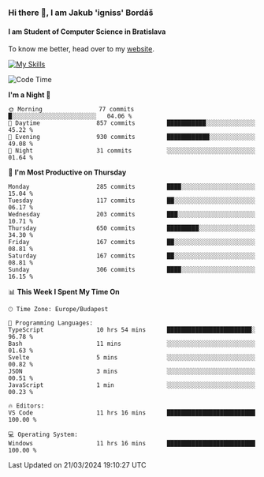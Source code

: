 ### Hi there 👋, I am Jakub 'igniss' Bordáš

#### I am Student of Computer Science in Bratislava
To know me better, head over to my [website](https://bordas.sk).

[![My Skills](https://skillicons.dev/icons?i=js,html,css,figma,svelte,java,kotlin,python,postgresql,typescript,nest,nodejs)](https://bordas.sk)


<!--START_SECTION:waka-->
![Code Time](http://img.shields.io/badge/Code%20Time-1%2C445%20hrs%2028%20mins-blue)

**I'm a Night 🦉** 

```text
🌞 Morning                77 commits          █░░░░░░░░░░░░░░░░░░░░░░░░   04.06 % 
🌆 Daytime                857 commits         ███████████░░░░░░░░░░░░░░   45.22 % 
🌃 Evening                930 commits         ████████████░░░░░░░░░░░░░   49.08 % 
🌙 Night                  31 commits          ░░░░░░░░░░░░░░░░░░░░░░░░░   01.64 % 
```
📅 **I'm Most Productive on Thursday** 

```text
Monday                   285 commits         ████░░░░░░░░░░░░░░░░░░░░░   15.04 % 
Tuesday                  117 commits         ██░░░░░░░░░░░░░░░░░░░░░░░   06.17 % 
Wednesday                203 commits         ███░░░░░░░░░░░░░░░░░░░░░░   10.71 % 
Thursday                 650 commits         █████████░░░░░░░░░░░░░░░░   34.30 % 
Friday                   167 commits         ██░░░░░░░░░░░░░░░░░░░░░░░   08.81 % 
Saturday                 167 commits         ██░░░░░░░░░░░░░░░░░░░░░░░   08.81 % 
Sunday                   306 commits         ████░░░░░░░░░░░░░░░░░░░░░   16.15 % 
```


📊 **This Week I Spent My Time On** 

```text
🕑︎ Time Zone: Europe/Budapest

💬 Programming Languages: 
TypeScript               10 hrs 54 mins      ████████████████████████░   96.78 % 
Bash                     11 mins             ░░░░░░░░░░░░░░░░░░░░░░░░░   01.63 % 
Svelte                   5 mins              ░░░░░░░░░░░░░░░░░░░░░░░░░   00.82 % 
JSON                     3 mins              ░░░░░░░░░░░░░░░░░░░░░░░░░   00.51 % 
JavaScript               1 min               ░░░░░░░░░░░░░░░░░░░░░░░░░   00.23 % 

🔥 Editors: 
VS Code                  11 hrs 16 mins      █████████████████████████   100.00 % 

💻 Operating System: 
Windows                  11 hrs 16 mins      █████████████████████████   100.00 % 
```


 Last Updated on 21/03/2024 19:10:27 UTC
<!--END_SECTION:waka-->
